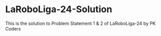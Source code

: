 # LaRoboLiga-24-Solution
This is the solution to Problem Statement 1 &amp; 2 of LaRoboLiga-24 by PK Coders

